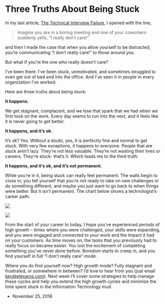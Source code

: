 Three Truths About Being Stuck
==============================

In my last article, [The Technical Interview Failure](/the-technical-interview-failure/), I opened with the line,

> Imagine you are in a boring meeting and one of your coworkers suddenly yells, “I really don’t care!”

and then I made the case that when you allow yourself to be distracted, you’re communicating “I don’t really care!” to those around you.

But what if you’re the one who really doesn’t care?

I’ve been there: I’ve been stuck, unmotivated, and sometimes struggled to even get out of bed and into the office. And I’ve seen it in people in every organization I’ve worked.

Here are three truths about being stuck:

**It happens.**

We get stagnant, complacent, and we lose that spark that we had when we first took on the work. Every day seems to run into the next, and it feels like it is never going to get better.

**It happens, and it’s ok.**

It’s ok? Yes. Without a doubt, yes, it is perfectly fine and normal to get stuck. With very few exceptions, it happens to everyone. People that are stuck aren’t lazy. They’re not less valuable. They’re not wasting their lives or careers. They’re stuck- that’s it. Which leads me to the third truth:

**It happens, and it’s ok, and it’s not permanent.**

While you’re in it, being stuck can really feel permanent. The walls begin to close in; you tell yourself that you’re not ready to take on new challenges or do something different, and maybe you just want to go back to when things were better. But it isn’t permanent. The chart below shows a technologist’s career path:

![](/wp-content/uploads/2019/11/Image-10.jpg?resize=394%2C295&ssl=1)

![](/wp-content/uploads/2019/11/Image-10.jpg?resize=394%2C295&ssl=1)

From the start of your career to today, I hope you’ve experienced periods of high growth – times where you were challenged, your skills were expanding, and you were engaged and connected to your work and the impact it had on your customers. As time moves on, the tasks that you previously had to really focus on became easier. You lost the excitement of completing something you’ve never done before. Boredom starts to creep in, and you find yourself in full “I don’t really care” mode.

Where you do find yourself now? High growth mode? Fully stagnant and frustrated, or somewhere in between? I’d love to hear from you (just email [ken@elevaros.com](mailto:ken@elevaros.com)). Next week I’ll cover some strategies to help manage these cycles and help you extend the high growth cycles and minimize the time spent stuck in the Information Technology mud.

*   November 25, 2018